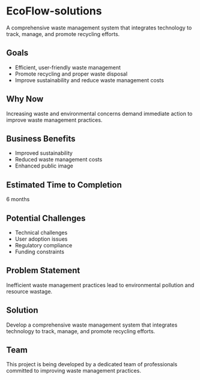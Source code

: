 # EcoFlow-solutions
A comprehensive waste management system that integrates technology to track, manage, and promote recycling efforts.
## Goals
- Efficient, user-friendly waste management
- Promote recycling and proper waste disposal
- Improve sustainability and reduce waste management costs

## Why Now
Increasing waste and environmental concerns demand immediate action to improve waste management practices.

## Business Benefits
- Improved sustainability
- Reduced waste management costs
- Enhanced public image

## Estimated Time to Completion
6 months

## Potential Challenges
- Technical challenges
- User adoption issues
- Regulatory compliance
- Funding constraints

## Problem Statement
Inefficient waste management practices lead to environmental pollution and resource wastage.

## Solution
Develop a comprehensive waste management system that integrates technology to track, manage, and promote recycling efforts.

## Team
This project is being developed by a dedicated team of professionals committed to improving waste management practices.
